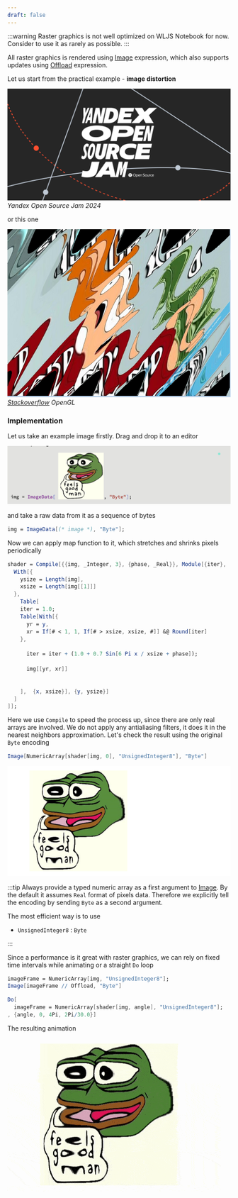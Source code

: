```yaml
---
draft: false
---
```

:::warning
Raster graphics is not well optimized on WLJS Notebook for now. Consider to use it as rarely as possible.
:::

All raster graphics is rendered using [Image](frontend/Reference/Image/Image.md) expression, which also supports updates using [Offload](frontend/Reference/Interpreter/Offload.md) expression.

Let us start from the practical example - __image distortion__

![](./../../../Pasted%20image%2020240514150707.png)
*Yandex Open Source Jam 2024*

or this one

![](./../../../Pasted%20image%2020240514150822.png)
*[Stackoverflow](https://stackoverflow.com/questions/36174431/how-to-make-a-wave-warp-effect-in-shader) OpenGL*

### Implementation
Let us take an example image firstly. Drag and drop it to an editor 

![](./../../../Screenshot%202024-06-16%20at%2011.17.10.png)

and take a raw data from it as a sequence of bytes

```mathematica
img = ImageData[(* image *), "Byte"];
```

Now we can apply map function to it, which stretches and shrinks pixels periodically

```mathematica
shader = Compile[{{img, _Integer, 3}, {phase, _Real}}, Module[{iter},
  With[{
    ysize = Length[img],
    xsize = Length[img[[1]]]
  },
    Table[
    iter = 1.0;
    Table[With[{
      yr = y,
      xr = If[# < 1, 1, If[# > xsize, xsize, #]] &@ Round[iter]
    },

      iter = iter + (1.0 + 0.7 Sin[6 Pi x / xsize + phase]);

      img[[yr, xr]]
      
      
    ],  {x, xsize}], {y, ysize}] 
  ]
]];
```

Here we use `Compile` to speed the process up, since there are only real arrays are involved. We do not apply any antialiasing filters, it does it in the nearest neighbors approximation. Let's check the result using the original `Byte` encoding

```mathematica
Image[NumericArray[shader[img, 0], "UnsignedInteger8"], "Byte"] 
```

![](./../../../Screenshot%202024-05-14%20at%2015.18.05.png)

:::tip
Always provide a typed numeric array as a first argument to [Image](frontend/Reference/Image/Image.md). By the default it assumes `Real` format of pixels data. Therefore we explicitly tell the encoding by sending `Byte` as a second argument.

The most efficient way is to use
- `UnsignedInteger8` : `Byte`

:::

Since a performance is it great with raster graphics, we can rely on fixed time intervals while animating or a straight `Do` loop

```mathematica title="cell 1"
imageFrame = NumericArray[img, "UnsignedInteger8"];
Image[imageFrame // Offload, "Byte"]
```

```mathematica title="cell 2"
Do[
  imageFrame = NumericArray[shader[img, angle], "UnsignedInteger8"];
, {angle, 0, 4Pi, 2Pi/30.0}]
```

The resulting animation

![](./../../../goood-ezgif.com-optimize.gif)
